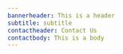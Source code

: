 ```yaml
---
bannerheader: This is a header
subtitle: subtitle
contactheader: Contact Us
contactbody: This is a body
---
```


